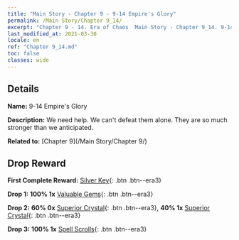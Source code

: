 ```yaml
---
title: "Main Story - Chapter 9 - 9-14 Empire's Glory"
permalink: /Main Story/Chapter 9_14/
excerpt: "Chapter 9 - 14. Era of Chaos  Main Story - Chapter 9_14. 9-14 Empire's Glory"
last_modified_at: 2021-03-30
locale: en
ref: "Chapter 9_14.md"
toc: false
classes: wide
---
```


## Details

 **Name:** 9-14 Empire's Glory

 **Description:** We need help. We can't defeat them alone. They are so much stronger than we anticipated.

 **Related to:** [Chapter 9](/Main Story/Chapter 9/)

## Drop Reward

 **First Complete Reward:** [Silver Key](/Items/con_693/){: .btn .btn--era3}

 **Drop 1:** **100% 1x** [Valuable Gems](/Items/mat_30/){: .btn .btn--era3}

 **Drop 2:** **60% 0x** [Superior Crystal](/Items/mat_24/){: .btn .btn--era3}, **40% 1x** [Superior Crystal](/Items/mat_24/){: .btn .btn--era3}

 **Drop 3:** **100% 1x** [Spell Scrolls](/Items/con_694/){: .btn .btn--era3}

